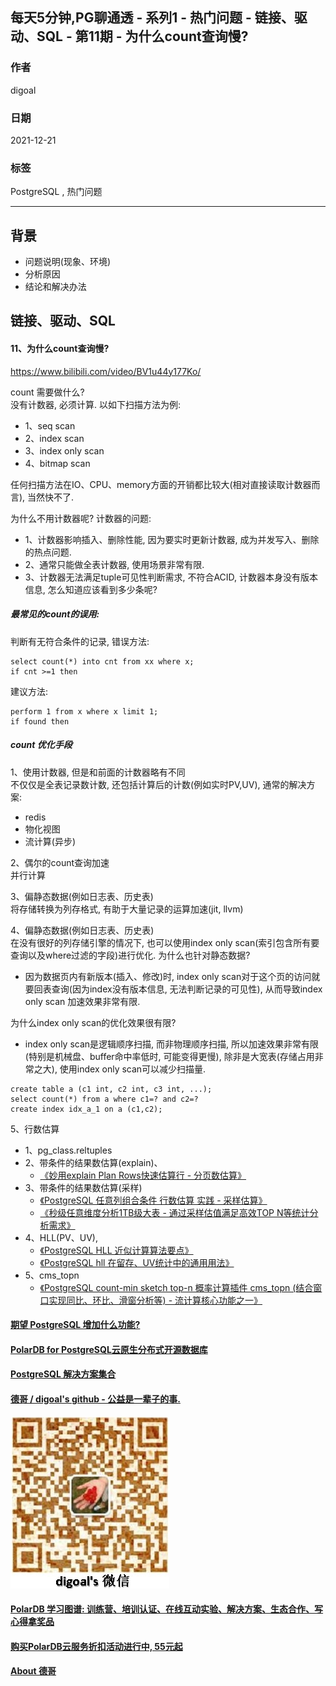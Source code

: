 ## 每天5分钟,PG聊通透 - 系列1 - 热门问题 - 链接、驱动、SQL - 第11期 - 为什么count查询慢?  
                              
### 作者                              
digoal                              
                              
### 日期                              
2021-12-21                            
                              
### 标签                           
PostgreSQL , 热门问题           
                            
----                            
                            
## 背景         
- 问题说明(现象、环境)  
- 分析原因  
- 结论和解决办法  
      
## 链接、驱动、SQL       
      
#### 11、为什么count查询慢?     
https://www.bilibili.com/video/BV1u44y177Ko/   
  
count 需要做什么?    
没有计数器, 必须计算. 以如下扫描方法为例:    
- 1、seq scan  
- 2、index scan  
- 3、index only scan  
- 4、bitmap scan  
  
任何扫描方法在IO、CPU、memory方面的开销都比较大(相对直接读取计数器而言), 当然快不了.    
  
为什么不用计数器呢? 计数器的问题:   
- 1、计数器影响插入、删除性能, 因为要实时更新计数器, 成为并发写入、删除的热点问题.   
- 2、通常只能做全表计数器, 使用场景非常有限.   
- 3、计数器无法满足tuple可见性判断需求, 不符合ACID, 计数器本身没有版本信息, 怎么知道应该看到多少条呢?    
  
##### 最常见的count的误用:   
判断有无符合条件的记录, 错误方法:  
```  
select count(*) into cnt from xx where x;  
if cnt >=1 then  
```  
  
建议方法:  
  
```  
perform 1 from x where x limit 1;  
if found then  
```  
  
##### count 优化手段  
1、使用计数器, 但是和前面的计数器略有不同  
不仅仅是全表记录数计数, 还包括计算后的计数(例如实时PV,UV), 通常的解决方案:  
- redis  
- 物化视图  
- 流计算(异步)  
  
2、偶尔的count查询加速  
并行计算  
  
3、偏静态数据(例如日志表、历史表)   
将存储转换为列存格式, 有助于大量记录的运算加速(jit, llvm)   
  
4、偏静态数据(例如日志表、历史表)   
在没有很好的列存储引擎的情况下, 也可以使用index only scan(索引包含所有要查询以及where过滤的字段)进行优化. 为什么也针对静态数据?   
- 因为数据页内有新版本(插入、修改)时, index only scan对于这个页的访问就要回表查询(因为index没有版本信息, 无法判断记录的可见性), 从而导致index only scan 加速效果非常有限.   
    
为什么index only scan的优化效果很有限?    
- index only scan是逻辑顺序扫描, 而非物理顺序扫描, 所以加速效果非常有限(特别是机械盘、buffer命中率低时, 可能变得更慢), 除非是大宽表(存储占用非常之大), 使用index only scan可以减少扫描量.   
```  
create table a (c1 int, c2 int, c3 int, ...);   
select count(*) from a where c1=? and c2=?   
create index idx_a_1 on a (c1,c2);  
```  
  
5、行数估算  
- 1、pg_class.reltuples  
- 2、带条件的结果数估算(explain)、  
    - [《妙用explain Plan Rows快速估算行 - 分页数估算》](../201509/20150919_02.md)    
- 3、带条件的结果数估算(采样)  
    - [《PostgreSQL 任意列组合条件 行数估算 实践 - 采样估算》](../201804/20180403_03.md)    
    - [《秒级任意维度分析1TB级大表 - 通过采样估值满足高效TOP N等统计分析需求》](../201709/20170911_02.md)    
- 4、HLL(PV、UV),   
    - [《PostgreSQL HLL 近似计算算法要点》](../202010/20201011_02.md)    
    - [《PostgreSQL hll 在留存、UV统计中的通用用法》](../202006/20200610_01.md)    
- 5、cms_topn   
    - [《PostgreSQL count-min sketch top-n 概率计算插件 cms_topn (结合窗口实现同比、环比、滑窗分析等) - 流计算核心功能之一》](../201803/20180301_03.md)    
  
  
  
#### [期望 PostgreSQL 增加什么功能?](https://github.com/digoal/blog/issues/76 "269ac3d1c492e938c0191101c7238216")
  
  
#### [PolarDB for PostgreSQL云原生分布式开源数据库](https://github.com/ApsaraDB/PolarDB-for-PostgreSQL "57258f76c37864c6e6d23383d05714ea")
  
  
#### [PostgreSQL 解决方案集合](https://yq.aliyun.com/topic/118 "40cff096e9ed7122c512b35d8561d9c8")
  
  
#### [德哥 / digoal's github - 公益是一辈子的事.](https://github.com/digoal/blog/blob/master/README.md "22709685feb7cab07d30f30387f0a9ae")
  
  
![digoal's wechat](../pic/digoal_weixin.jpg "f7ad92eeba24523fd47a6e1a0e691b59")
  
  
#### [PolarDB 学习图谱: 训练营、培训认证、在线互动实验、解决方案、生态合作、写心得拿奖品](https://www.aliyun.com/database/openpolardb/activity "8642f60e04ed0c814bf9cb9677976bd4")
  
  
#### [购买PolarDB云服务折扣活动进行中, 55元起](https://www.aliyun.com/activity/new/polardb-yunparter?userCode=bsb3t4al "e0495c413bedacabb75ff1e880be465a")
  
  
#### [About 德哥](https://github.com/digoal/blog/blob/master/me/readme.md "a37735981e7704886ffd590565582dd0")
  

